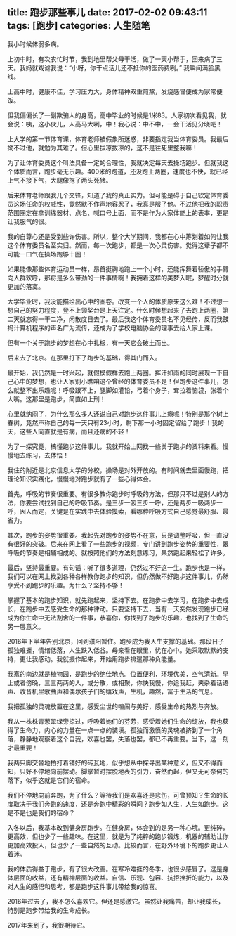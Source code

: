 title: 跑步那些事儿
date: 2017-02-02 09:43:11
tags: [跑步]
categories: 人生随笔
---

我小时候体弱多病。

上初中时，有次农忙时节，我到地里帮父母干活，做了一天小帮手，回来病了三天。我妈就戏谑我说：“小呀，你干点活儿还不抵你的医药费咧。” 我瞬间满脸黑线。

上高中时，健康不佳，学习压力大，身体精神双重煎熬，发烧感冒便成为家常便饭。

但我偏偏长了一副欺骗人的身高，高中毕业的时候是1米83。人家初次看见我，就会说：咦，这小伙儿，人高马大咧，中！我心说：中不中，一会干活见分晓吧！

上大学的第一节体育课，体育老师被假象所迷惑，非要指定我当体育委员。我最后拗不过他，就勉为其难了。但心里拔凉拔凉的，这不是往死里整我嘛！

为了让体育委员这个叫法具备一定的合理性，我就决定每天去操场跑步。但就我这个体质而言，跑步毫无乐趣。400米的跑道，还没跑上两圈，速度也不快，就已经上气不接下气，大腿像拖了两头死猪。

后来体育老师跟我几个交锋，知道了我的真正实力。但可能是碍于自己钦定体育委员这场任命的权威性，竟然默不作声地容忍了，我真是服了他。不过他把我的职责范围圈定在拿训练器材、点名、喊口号上面，而不是作为大家体能上的表率，更是让我服气的很。

我的自尊心还是受到些许伤害。所以，整个大学期间，我都在心中筹划着如何让我这个体育委员名至实归。然而，每一次跑步，都是一次心灵伤害。觉得这辈子都不可能一口气在操场跑够十圈！

如果能像那些体育运动员一样，昂首挺胸地跑上一个小时，还能挥舞着骄傲的手臂向人群欢呼，那将是多么带劲的一件事情啊！我拥着这样的美梦入眠，梦醒时分就更加的落寞。

大学毕业时，我没能描绘出心中的画卷。改变一个人的体质原来这么难！不过想一想自己的努力程度，登不上领奖台是上天注定。什么时候想起来了去跑上两圈，第二天就忘得一干二净，闲散度日去了。最后我这个体育委员名不见经传，反而我鼓捣计算机程序的声名广为流传，还成为了学校电脑协会的理事去给人家上课。

但有一个关于跑步的梦想在心中扎根，有一天它会破土而出。

后来去了北京。在那里打下了跑步的基础，得其门而入。

最开始，我仍然是一时兴起，就假模假样去跑上两圈。挥汗如雨的同时展现一下自己心中的梦想，也让人家别小瞧咱这个曾经的体育委员不是！但跑步这件事儿，怎么就整不出乐趣呢！呼吸跟不上，腿脚如灌铅，弓着个身子，耷拉着脑袋，张着个大嘴。这那里是跑步，简直如上刑！

心里就纳闷了，为什么那么多人还说自己对跑步这件事儿上瘾呢！特别是那个树上春树，竟然声称自己的每一天只有23小时，剩下那一小时固定留给了跑步！我的天，这些人简直就是有病，而且还病的不轻！

为了一探究竟，搞懂跑步这件事儿，我就开始上网找一些关于跑步的资料来看。慢慢地去练习，去体悟！

我住的附近是北京信息大学的分校，操场是对外开放的。有时间就去里面慢跑，把理论知识实践化，慢慢地对跑步就有了一些心得体会。

首先，呼吸的节奏很重要。有很多教你跑步时呼吸的方法，但那只不过是别人的方法，你要尝试找到自己的呼吸节奏。是三步一吸三步一呼，还是两步一吸两步一呼，因人而定，关键是在实践中去体验摸索，看哪种呼吸方式自己感觉最舒服、最省力。

其次，跑步的姿势很重要。我起先对跑步的姿势不在意，只是调整呼吸，但一直没有很好的突破。后来在网上看了一些跑步的视频，专门讲到跑步姿势的重要性，跟呼吸的节奏是相辅相成的。就按照他们的方法刻意练习，果然跑起来轻松了许多。

最后，坚持最重要。有句话：听了很多道理，仍然过不好这一生。跑步也是一样，我们可以在网上找到各种各样教你跑步的知识，但仍然做不好跑步这件事儿，仍然享受不到跑步的乐趣。为什么？坚持不够！

掌握了基本的跑步知识，就先跑起来，坚持下去。在跑步中去学习，在跑步中去成长，在跑步中去感受生命的那种律动。只要坚持下去，当有一天突然发现跑步已经成为你生命中无法割舍的一件事，恭喜你，你找到了跑步的乐趣，也找到了生命的另一层意义。

2016年下半年告别北京，回到濮阳暂住。跑步成为我人生支撑的基础。那段日子孤独难捱，情绪低落，人生跌入低谷。母亲看在眼里，忧在心中。她采取默默的支持，更让我感动。我就振作起来，开始用跑步排遣那种负能量。

我家的南边就是植物园，是跑步的绝佳地点。位置便利，环境优美，空气清新。早上或者傍晚，三三两两的人，或分散，或相聚，你快我慢，你追我赶，夹杂着话语声、收音机里歌曲声和偶尔孩子们的嬉戏声，生机，趣然，富于生活的气息。

我把孤独的灵魂放置在这里，感受尘世的喧闹与美好，感受生命的热烈与奔放。

我从一株株青葱翠绿旁掠过，呼吸着她们的芬芳，感受着她们生命的绽放，我也获得了生命力，内心的力量在一点一点的装填。孤独而激愤的灵魂被挤到了一个角落，静静地观察着这个自我，欢喜也罢，失落也罢，都已不再重要。当下，这一刻才最重要！

我两只脚交替地拍打着铺好的砖瓦地，似乎想从中探寻出某种意义，但又不得而知，只好不停地向前摆动。脚掌暂时摆脱地表的引力，奋然而起，但又无可奈何的落下，似乎这就是它们的宿命。

我们不停地向前奔跑，为了什么？等待我们是欢喜还是悲伤，可曾预知？生命的长度取决于我们奔跑的速度，还是奔跑中精彩的瞬间？跑步如人生，人生如跑步。这是不是也是我们的宿命？

入冬以后，我基本改到健身房跑步。在健身房，体会到的是另一种心境。更纯碎，更高效，但也少了一些趣味。在这里，就是为了纯粹的跑步锻炼，机器的辅助让你更加高效投入，但也少了一些自然的互动。比较而言，在野外环境下的跑步更让人着迷。

我的体质得益于跑步，有了很大改善。在寒冷难捱的冬季，也很少感冒了。这是身体层面的收益，还有精神层面的收益。自信、乐观、包容、抗拒挫折的能力，以及对人生的感悟和思考，都是跑步这件事儿带给我的惊喜。

2016年过去了，我不怎么喜欢它。但还是感激它。虽然让我痛苦，却让我成长，特别是跑步带给我的生命成长。

2017年来到了，我很期待它。
